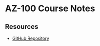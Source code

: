 # AZ-100 Course Notes

## Resources

* [GitHub Repository](https://github.com/MicrosoftLearning/AZ-100-MicrosoftAzureInfrastructureDeployment)
